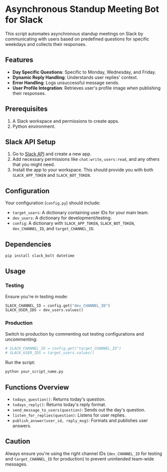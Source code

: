 
# Asynchronous Standup Meeting Bot for Slack

This script automates asynchronous standup meetings on Slack by communicating with users based on predefined questions for specific weekdays and collects their responses.

## Features
- **Day Specific Questions**: Specific to Monday, Wednesday, and Friday.
- **Dynamic Reply Handling**: Understands user replies' context.
- **Error Handling**: Logs unsuccessful message sends.
- **User Profile Integration**: Retrieves user's profile image when publishing their responses.

## Prerequisites

1. A Slack workspace and permissions to create apps.
2. Python environment.

## Slack API Setup

1. Go to [Slack API](https://api.slack.com/) and create a new app.
2. Add necessary permissions like `chat:write`, `users:read`, and any others that you might need.
3. Install the app to your workspace. This should provide you with both `SLACK_APP_TOKEN` and `SLACK_BOT_TOKEN`.

## Configuration

Your configuration (`config.py`) should include:

- `target_users`: A dictionary containing user IDs for your main team.
- `dev_users`: A dictionary for development/testing.
- `config`: A dictionary with `SLACK_APP_TOKEN`, `SLACK_BOT_TOKEN`, `dev_CHANNEL_ID`, and `target_CHANNEL_ID`.

## Dependencies

```bash
pip install slack_bolt datetime
```

## Usage

### Testing

Ensure you're in testing mode:

```python
SLACK_CHANNEL_ID = config.get("dev_CHANNEL_ID")
SLACK_USER_IDS = dev_users.values()
```

### Production

Switch to production by commenting out testing configurations and uncommenting:

```python
# SLACK_CHANNEL_ID = config.get("target_CHANNEL_ID")
# SLACK_USER_IDS = target_users.values()
```

Run the script:

```bash
python your_script_name.py
```

## Functions Overview

- `todays_question()`: Returns today's question.
- `todays_reply()`: Returns today's reply format.
- `send_message_to_users(question)`: Sends out the day's question.
- `listen_for_replies(question)`: Listens for user replies.
- `publish_answer(user_id, reply_msg)`: Formats and publishes user answers.

## Caution

Always ensure you're using the right channel IDs (`dev_CHANNEL_ID` for testing and `target_CHANNEL_ID` for production) to prevent unintended team-wide messages.
